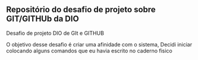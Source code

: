 ## Repositório do desafio de projeto sobre GIT/GITHUb da DIO
Desafio de projeto DIO de GIt e GITHUB 

O objetivo desse desafio é criar uma afinidade com o sistema,
Decidi iniciar colocando alguns comandos que eu havia escrito no caderno fisico 
